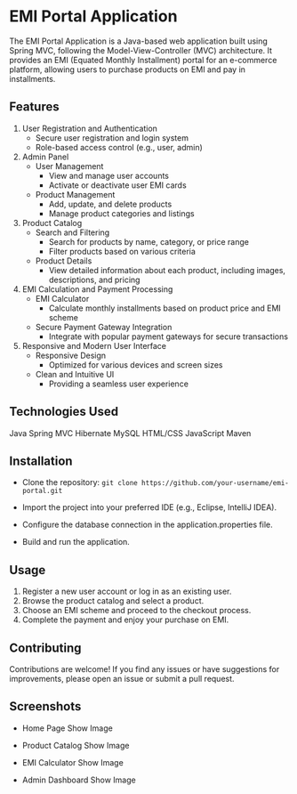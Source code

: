 # EMI Portal Application
The EMI Portal Application is a Java-based web application built using Spring MVC, following the Model-View-Controller (MVC) architecture. 
It provides an EMI (Equated Monthly Installment) portal for an e-commerce platform, allowing users to purchase products on EMI and pay in installments.

## Features
1. User Registration and Authentication
   - Secure user registration and login system
   - Role-based access control (e.g., user, admin)
2. Admin Panel
   - User Management
      - View and manage user accounts
      - Activate or deactivate user EMI cards
   - Product Management
      - Add, update, and delete products
      - Manage product categories and listings
3. Product Catalog
   - Search and Filtering
      - Search for products by name, category, or price range
      - Filter products based on various criteria
   - Product Details
      - View detailed information about each product, including images, descriptions, and pricing
4. EMI Calculation and Payment Processing
   - EMI Calculator
      - Calculate monthly installments based on product price and EMI scheme
   - Secure Payment Gateway Integration
      - Integrate with popular payment gateways for secure transactions
5. Responsive and Modern User Interface
   - Responsive Design
      - Optimized for various devices and screen sizes
   - Clean and Intuitive UI
      - Providing a seamless user experience
## Technologies Used
Java
Spring MVC
Hibernate
MySQL
HTML/CSS
JavaScript
Maven

## Installation

- Clone the repository: `git clone https://github.com/your-username/emi-portal.git`
  
- Import the project into your preferred IDE (e.g., Eclipse, IntelliJ IDEA).
  
- Configure the database connection in the application.properties file.
  
- Build and run the application.

## Usage
1. Register a new user account or log in as an existing user.
2. Browse the product catalog and select a product.
3. Choose an EMI scheme and proceed to the checkout process.
4. Complete the payment and enjoy your purchase on EMI.
   
## Contributing
Contributions are welcome! If you find any issues or have suggestions for improvements, please open an issue or submit a pull request.


## Screenshots
- Home Page
Show Image

- Product Catalog
Show Image

- EMI Calculator
Show Image

- Admin Dashboard
Show Image
